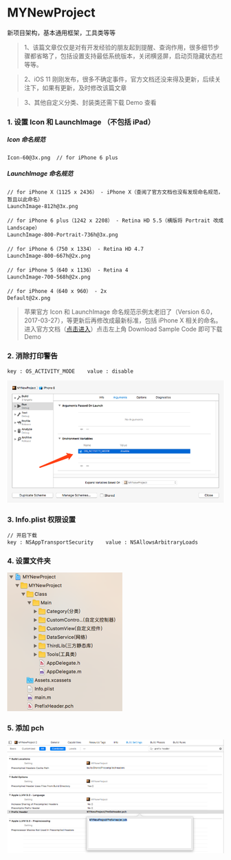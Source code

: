 # MYNewProject
新项目架构，基本通用框架，工具类等等

> 1、该篇文章仅仅是对有开发经验的朋友起到提醒、查询作用，很多细节步骤都省略了，包括设置支持最低系统版本，关闭横竖屏，启动页隐藏状态栏等等。

> 2、iOS 11 刚刚发布，很多不确定事件，官方文档还没来得及更新，后续关注下，如果有更新，及时修改该篇文章

> 3、其他自定义分类、封装类还需下载 Demo 查看


### 1. 设置 Icon 和 LaunchImage （不包括 iPad）

##### Icon 命名规范
```objc
Icon-60@3x.png  // for iPhone 6 plus
```
##### LaunchImage 命名规范
```objc
// for iPhone X（1125 x 2436） - iPhone X（查阅了官方文档也没有发现命名规范，暂且以此命名）
LaunchImage-812h@3x.png 

// for iPhone 6 plus（1242 x 2208） - Retina HD 5.5（横版将 Portrait 改成 Landscape）
LaunchImage-800-Portrait-736h@3x.png  

// for iPhone 6（750 x 1334） - Retina HD 4.7
LaunchImage-800-667h@2x.png 

// for iPhone 5（640 x 1136） - Retina 4
LaunchImage-700-568h@2x.png  

// for iPhone 4（640 x 960） - 2x
Default@2x.png  
```

> 苹果官方 Icon 和 LaunchImage 命名规范示例太老旧了（Version 6.0，2017-03-27），等更新后再修改成最新标准，包括 iPhone X 相关的命名。进入官方文档（[点击进入](https://developer.apple.com/library/content/samplecode/Icons/Introduction/Intro.html#//apple_ref/doc/uid/DTS40010442-Intro-DontLinkElementID_2)）点击左上角 Download Sample Code 即可下载 Demo


### 2. 消除打印警告
```objc
key : OS_ACTIVITY_MODE    value : disable
```
![消除打印警告](https://github.com/Mayan29/MYNewProject/blob/master/Data/Pic01.png)

### 3. Info.plist 权限设置
```objc
// 开启下载
key : NSAppTransportSecurity    value : NSAllowsArbitraryLoads
```

### 4. 设置文件夹
![设置文件夹](https://github.com/Mayan29/MYNewProject/blob/master/Data/Pic02.png)

### 5. 添加 pch
![添加 pch](https://github.com/Mayan29/MYNewProject/blob/master/Data/Pic03.png)